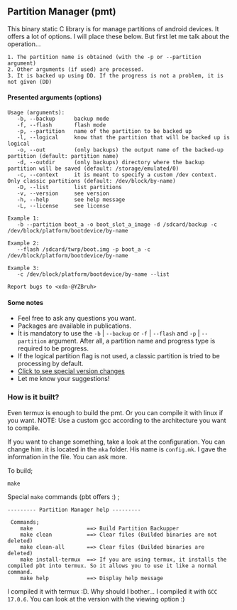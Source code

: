 ## Partition Manager (pmt)

This binary static C library is for manage partitions of android devices.
It offers a lot of options. I will place these below. But first let me talk about the operation...

```
1. The partition name is obtained (with the -p or --partition argument)
2. Other arguments (if used) are processed.
3. It is backed up using DD. If the progress is not a problem, it is not given (DD)
```

#### Presented arguments (options)

```
Usage (arguments):
   -b, --backup      backup mode
   -f, --flash       flash mode
   -p, --partition   name of the partition to be backed up
   -l, --logical     know that the partition that will be backed up is logical
   -o, --out         (only backups) the output name of the backed-up partition (default: partition name)
   -d, --outdir      (only backups) directory where the backup partition will be saved (default: /storage/emulated/0)
   -c, --context     it is meant to specify a custom /dev context. Only classic partitions (default: /dev/block/by-name)
   -D, --list        list partitions
   -v, --version     see version
   -h, --help        see help message
   -L, --license     see license

Example 1:
   -b --partition boot_a -o boot_slot_a_image -d /sdcard/backup -c /dev/block/platform/bootdevice/by-name

Example 2:
   --flash /sdcard/twrp/boot.img -p boot_a -c /dev/block/platform/bootdevice/by-name

Example 3:
   -c /dev/block/platform/bootdevice/by-name --list

Report bugs to <xda-@YZBruh>
```

#### Some notes

- Feel free to ask any questions you want.
- Packages are available in publications.
- İt is mandatory to use the `-b` | `--backup` or `-f` | `--flash` and `-p` | `--partition` argument. After all, a partition name and progress type is required to be progress.
- If the logical partition flag is not used, a classic partition is tried to be processing by default.
- [Click to see special version changes](https://github.com/YZBruh/pbt/blob/1.5.0-en-developing/CHANGELOG.md)
- Let me know your suggestions!

### How is it built?
Even termux is enough to build the pmt. Or you can compile it with linux if you want. NOTE: Use a custom gcc according to the architecture you want to compile.

If you want to change something, take a look at the configuration. You can change him.
it is located in the `mka` folder. His name is `config.mk`. I gave the information in the file. You can ask more.

To build;
```
make
```

Special `make` commands (pbt offers :) ;
```
--------- Partition Manager help ---------

 Commands;
    make                 ==> Build Partition Backupper
    make clean           ==> Clear files (Builded binaries are not deleted)
    make clean-all       ==> Clear files (Builded binaries are deleted)
    make install-termux  ==> If you are using termux, it installs the compiled pbt into termux. So it allows you to use it like a normal command.
    make help            ==> Display help message
```

I compiled it with termux :D. Why should I bother... I compiled it with `GCC 17.0.6`. You can look at the version with the viewing option :)
